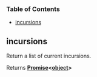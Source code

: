<!-- Generated by documentation.js. Update this documentation by updating the source code. -->

### Table of Contents

-   [incursions][1]

## incursions

Return a list of current incursions.

Returns **[Promise][2]<[object][3]>**&#x20;

[1]: #incursions
[2]: https://developer.mozilla.org/docs/Web/JavaScript/Reference/Global_Objects/Promise
[3]: https://developer.mozilla.org/docs/Web/JavaScript/Reference/Global_Objects/Object
